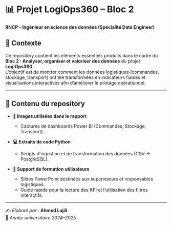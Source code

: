# 📊 Projet LogiOps360 – Bloc 2  
**RNCP – Ingénieur en science des données (Spécialité Data Engineer)**  

## 📑 Contexte  
Ce repository contient les éléments essentiels produits dans le cadre du **Bloc 2 : Analyser, organiser et valoriser des données** du projet **LogiOps360**.  
L’objectif est de montrer comment les données logistiques (commandes, stockage, transport) ont été transformées en indicateurs fiables et visualisations interactives afin d’améliorer le pilotage opérationnel.  

---

## 📂 Contenu du repository  

- **📸 Images utilisées dans le rapport**  
  - Captures de dashboards Power BI (Commandes, Stockage, Transport).  

- **💻 Extraits de code Python**  
  - Scripts d’ingestion et de transformation des données (CSV → PostgreSQL).  

- **📝 Support de formation utilisateurs**  
  - Slides PowerPoint destinées aux superviseurs et responsables logistiques.  
  - Guide rapide pour la lecture des KPI et l’utilisation des filtres interactifs.  
---

✍️ *Elaboré par :* **Ahmed Lajili**  
📅 *Année universitaire 2024–2025*  
